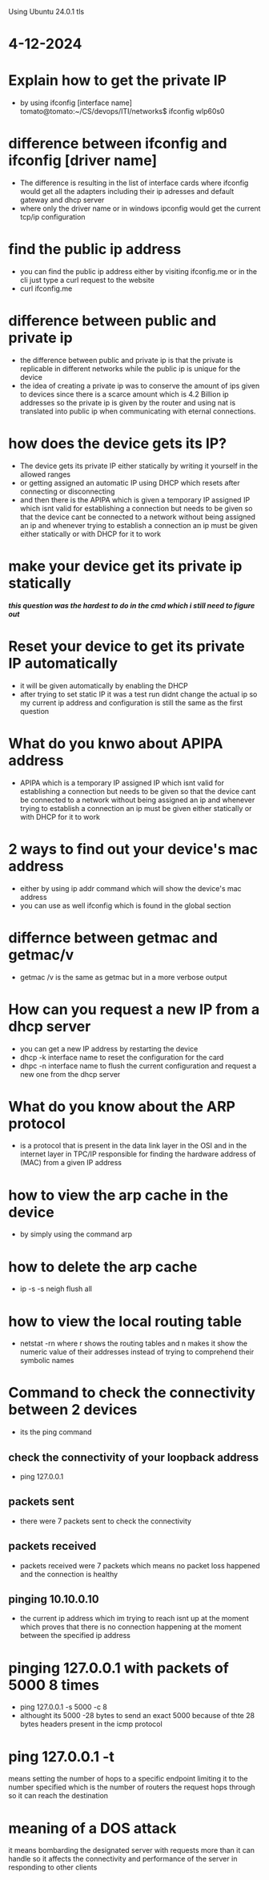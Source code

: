 Using Ubuntu 24.0.1 tls
# 4-12-2024

# Explain how to get the private IP
- by using ifconfig [interface name]
  tomato@tomato:~/CS/devops/ITI/networks$ ifconfig wlp60s0 

# difference between ifconfig and ifconfig [driver name]
- The difference is resulting in the list of interface cards where ifconfig would get all the adapters including their ip adresses and default gateway and dhcp server
- where only the driver name or in windows ipconfig would get the current tcp/ip configuration 

# find the public ip address
- you can find the public ip address either by visiting ifconfig.me or in the cli just type a curl request to the website
- curl ifconfig.me
  
# difference between public and private ip
- the difference between public and private ip is that the private is replicable in different networks while the public ip is unique for the device
- the idea of creating a private ip was to conserve the amount of ips given to devices since there is a scarce amount which is 4.2 Billion ip addresses so the private ip is given by the router and using nat is translated into public ip when communicating with eternal connections.

# how does the device gets its IP?

- The device gets its private IP either statically by writing it yourself in the allowed ranges
- or getting assigned an automatic IP using DHCP which resets after connecting or disconnecting
- and then there is the APIPA which is given a temporary IP assigned IP which isnt valid for establishing a connection but needs to be given so that the device cant be connected to a network without being assigned an ip and whenever trying to establish a connection an ip must be given either statically or with DHCP for it to work

# make your device get its private ip statically
***this question was the hardest to do in the cmd which i still need to figure out***
# Reset your device to get its private IP automatically
- it will be given automatically by enabling the DHCP
- after trying to set static IP it was a test run didnt change the actual ip so my current ip address and configuration is still the same as the first question

# What do you knwo about APIPA address
- APIPA which is a temporary IP assigned IP which isnt valid for establishing a connection but needs to be given so that the device cant be connected to a network without being assigned an ip and whenever trying to establish a connection an ip must be given either statically or with DHCP for it to work

# 2 ways to find out your device's mac address
- either by using ip addr command which will show the device's mac address
- you can use as well ifconfig which is found in the global section 

# differnce between getmac and getmac/v
- getmac /v is the same as getmac but in a more verbose output 

# How can you request a new IP from a dhcp server
- you can get a new IP address by restarting the device
- dhcp -k interface name to reset the configuration for the card
- dhpc -n interface name to flush the current configuration and request a new one from the dhcp server

# What do you know about the ARP protocol
- is a protocol that is present in the data link layer in the OSI and in the internet layer in TPC/IP responsible for finding the hardware address of (MAC) from a given IP address
# how to view the arp cache in the device
- by simply using the command arp
# how to delete the arp cache
- ip -s -s neigh flush all
# how to view the local routing table
- netstat -rn  where r shows the routing tables and n makes it show the numeric value of their addresses instead of trying to comprehend their symbolic names
# Command to check the connectivity between 2 devices
- its the ping command
## check the connectivity of your loopback address
- ping 127.0.0.1
## packets sent
- there were 7 packets sent to check the connectivity
## packets received
- packets received were 7 packets which means no packet loss happened and the connection is healthy
## pinging 10.10.0.10
- the current ip address which im trying to reach isnt up at the moment which proves that there is no connection happening at the moment between the specified ip address
# pinging 127.0.0.1 with packets of 5000 8 times
- ping 127.0.0.1 -s 5000 -c 8
- althought its 5000 -28 bytes to send an exact 5000 because of thte 28 bytes headers present in the icmp protocol
# ping 127.0.0.1 -t
means setting the number of hops to a specific endpoint limiting it to the number specified which is the number of routers the request hops through so it can reach the destination
# meaning of a DOS attack
it means bombarding the designated server with requests more than it can handle so it affects the connectivity and performance of the server in responding to other clients 

